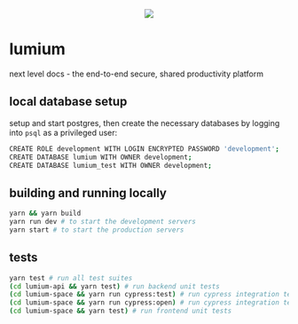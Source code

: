 <div align="center">
    <image src="https://raw.githubusercontent.com/D3PSI/lumium/develop/lumium-space/public/logo/parts/fg/icon.svg"></image>
</div>

# lumium
next level docs - the end-to-end secure, shared productivity platform

## local database setup
setup and start postgres, then create the necessary databases by logging into `psql` as a privileged user:

```bash
CREATE ROLE development WITH LOGIN ENCRYPTED PASSWORD 'development';
CREATE DATABASE lumium WITH OWNER development;
CREATE DATABASE lumium_test WITH OWNER development;
```

## building and running locally
```bash
yarn && yarn build
yarn run dev # to start the development servers
yarn start # to start the production servers
```

## tests
```bash
yarn test # run all test suites
(cd lumium-api && yarn test) # run backend unit tests
(cd lumium-space && yarn run cypress:test) # run cypress integration tests headless
(cd lumium-space && yarn run cypress:open) # run cypress integration tests headed
(cd lumium-space && yarn test) # run frontend unit tests
```
